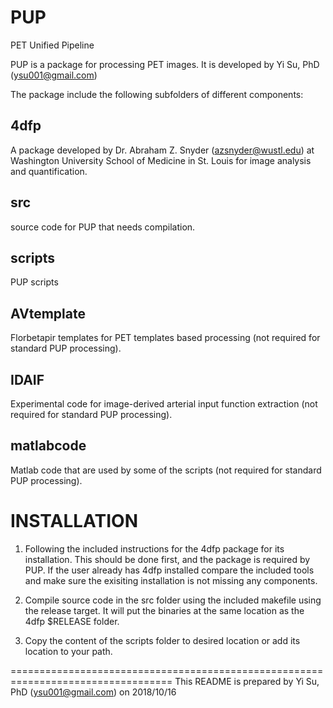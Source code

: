 PUP
===

PET Unified Pipeline

PUP is a package for processing PET images. It is developed by Yi Su, PhD (ysu001@gmail.com)

The package include the following subfolders of different components:

4dfp
----
A package developed by Dr. Abraham Z. Snyder (azsnyder@wustl.edu) at Washington University School of Medicine in St. Louis for image analysis and quantification.

src
----
source code for PUP that needs compilation.

scripts
---- 
PUP scripts

AVtemplate
---- 
Florbetapir templates for PET templates based processing (not required for standard PUP processing).

IDAIF
----
Experimental code for image-derived arterial input function extraction (not required for standard PUP processing). 

matlabcode
----
Matlab code that are used by some of the scripts (not required for standard PUP processing).


INSTALLATION
=============

1. Following the included instructions for the 4dfp package for its installation. This should be done first, and the package is required by PUP. If the user already has 4dfp installed compare the included tools and make sure the exisiting installation is not missing any components.

2. Compile source code in the src folder using the included makefile using the release target. It will put the binaries at the same location as the 4dfp $RELEASE folder.

3. Copy the content of the scripts folder to desired location or add its location to your path.

==================================================================================
This README is prepared by Yi Su, PhD (ysu001@gmail.com) on 2018/10/16 


